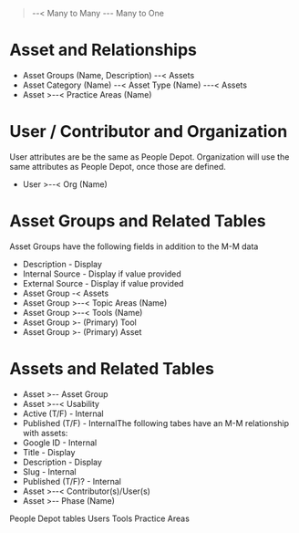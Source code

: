 >--< Many to Many
>--- Many to One

# Asset and Relationships
- Asset Groups (Name, Description) --< Assets
- Asset Category (Name) --< Asset Type (Name) ---< Assets
- Asset >--< Practice Areas (Name)


# User / Contributor and Organization
User attributes are be the same as People Depot.  Organization will use the same attributes as People Depot, once those are defined.  
- User >--< Org (Name)

# Asset Groups and Related Tables
Asset Groups have the following fields in addition to the M-M data
- Description - Display
- Internal Source - Display if value provided
- External Source - Display if value provided
- Asset Group -< Assets
- Asset Group >--< Topic Areas (Name)
- Asset Group >--< Tools (Name)
- Asset Group >- (Primary) Tool
- Asset Group >- (Primary) Asset



# Assets and Related Tables
- Asset >-- Asset Group
- Asset >--< Usability
- Active (T/F) - Internal
- Published (T/F) - InternalThe following tabes have an M-M relationship with assets:
- Google ID - Internal
- Title - Display
- Description - Display
- Slug - Internal
- Published (T/F)? - Internal
- Asset >--< Contributor(s)/User(s)
- Asset >-- Phase (Name)

People Depot tables
Users
Tools
Practice Areas

